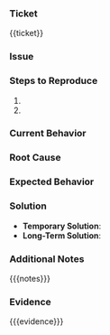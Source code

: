 ### Ticket
{{ticket}}

### Issue
<!-- Describe the issue -->

### Steps to Reproduce
1. <!-- Step 1 -->
2. <!-- Step 2 -->

### Current Behavior
<!-- Describe current behavior -->

### Root Cause
<!-- Describe root cause -->

### Expected Behavior
<!-- Describe expected behavior -->

### Solution
- **Temporary Solution**: <!-- Optional -->
- **Long-Term Solution**: <!-- Optional -->


### Additional Notes
{{{notes}}}

### Evidence
{{{evidence}}}
